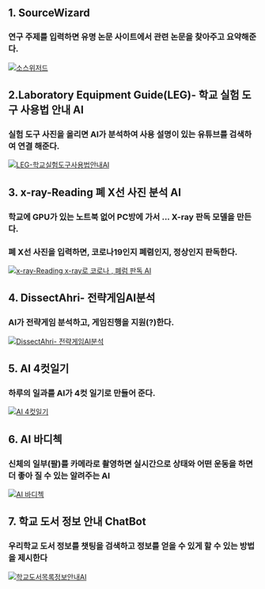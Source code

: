 ## 1. SourceWizard 
### 연구 주제를 입력하면 유명 논문 사이트에서 관련 논문을 찾아주고 요약해준다.

[![소스위저드](http://img.youtube.com/vi/Rk17Iwzrx1I/0.jpg)](https://youtu.be/Rk17Iwzrx1I)

## 2.Laboratory Equipment Guide(LEG)- 학교 실험 도구 사용법 안내 AI
### 실험 도구 사진을 올리면 AI가 분석하여 사용 설명이 있는  유튜브를 검색하여 연결 해준다.

[![LEG-학교실험도구사용법안내AI](http://img.youtube.com/vi/iHPXaxwB554/0.jpg)](https://youtu.be/iHPXaxwB554)

## 3. x-ray-Reading 폐 X선 사진 분석 AI
### 학교에 GPU가 있는 노트북 없어 PC방에 가서 ... X-ray 판독 모델을 만든다.
### 폐 X선 사진을 입력하면, 코로나19인지 폐렴인지, 정상인지 판독한다.

[![x-ray-Reading  x-ray로 코로나 , 폐럼 판독 AI](http://img.youtube.com/vi/GUhsl1ORBlY/0.jpg)](https://youtu.be/GUhsl1ORBlY)

## 4. DissectAhri- 전략게임AI분석
### AI가 전략게임 분석하고, 게임진행을 지원(?)한다.
[![ DissectAhri- 전략게임AI분석](http://img.youtube.com/vi/ibUVzEmKdQs/0.jpg)](https://youtu.be/ibUVzEmKdQs)

## 5. AI 4컷일기
### 하루의 일과를 AI가 4컷 일기로 만들어 준다.
[![AI 4컷일기](http://img.youtube.com/vi/c0lDmPV1w/0.jpg)](https://youtu.be/c0lDmPV1w)

## 6. AI	바디첵
### 신체의 일부(팔)를 카메라로 촬영하면 실시간으로 상태와 어떤 운동을 하면 더 좋아 질 수 있는 알려주는 AI
[![AI	바디첵](http://img.youtube.com/vi/S7c0lDmPV1w/0.jpg)](https://youtu.be/S7c0lDmPV1w)


## 7. 학교 도서 정보 안내 ChatBot
### 우리학교 도서 정보를 챗팅을 검색하고 정보를 얻을 수 있게 할 수 있는 방법을 제시한다
[![학교도서목록정보안내AI](http://img.youtube.com/vi/56HiC3tpujo/0.jpg)](https://youtu.be/56HiC3tpujo)


